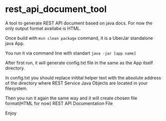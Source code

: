 # rest_api_document_tool

A tool to generate REST API document based on java docs. For now the only output format availabe is HTML. 

Once build with `mvn clean package` command, it is a UberJar standalone java App. 

You run it via command line with standart `java -jar [app name]`

After first run, it will generate config.txt file in the same as the App itself directory.

In config.txt you should replace initital helper text with the absolute address of the directory
where REST Service Java Objects are located in your filesystem.

Then you run it again the same way and it will create chosen file format(HTML for now) REST API Documentation File

Enjoy
